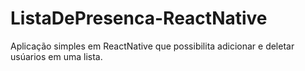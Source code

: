 # ListaDePresenca-ReactNative

Aplicação simples em ReactNative que possibilita adicionar e deletar usúarios em uma lista.
